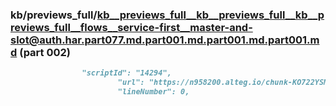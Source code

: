 ### kb/previews_full/kb__previews_full__kb__previews_full__kb__previews_full__flows__service-first__master-and-slot@auth.har.part077.md.part001.md.part001.md.part001.md (part 002)

```md
                "scriptId": "14294",
                        "url": "https://n958200.alteg.io/chunk-KO722YSM.js",
                        "lineNumber": 0,
  
```

```
